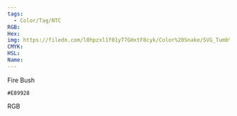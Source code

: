 ```yaml
---
tags:
  - Color/Tag/NTC
RGB:
Hex:
img: https://filedn.com/l0hpzxl1f01yT7GHxtF8cyk/Color%20Snake/SVG_Tumb%20Mass%20No%20Name/E89928.svg
CMYK:
HSL:
Name:
---
```

Fire Bush
```palette
#E89928
```
RGB
